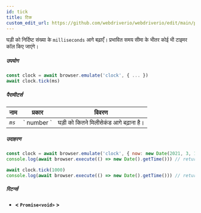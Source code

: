 ```yaml
---
id: tick
title: टिक
custom_edit_url: https://github.com/webdriverio/webdriverio/edit/main/packages/webdriverio/src/commands/clock/tick.ts
---
```


घड़ी को निर्दिष्ट संख्या के `milliseconds` आगे बढ़ाएँ। प्रभावित समय सीमा के भीतर कोई भी टाइमर कॉल किए जाएंगे।

##### उपयोग

```js
const clock = await browser.emulate('clock', { ... })
await clock.tick(ms)
```

##### पैरामीटर्स

<table>
  <thead>
    <tr>
      <th>नाम</th><th>प्रकार</th><th>विवरण</th>
    </tr>
  </thead>
  <tbody>
    <tr>
      <td><code><var>ms</var></code></td>
      <td>` number `</td>
      <td>घड़ी को कितने मिलीसेकंड आगे बढ़ाना है।</td>
    </tr>
  </tbody>
</table>

##### उदाहरण

```js title="tick.js"
const clock = await browser.emulate('clock', { now: new Date(2021, 3, 14) })
console.log(await browser.execute(() => new Date().getTime())) // returns 1618383600000

await clock.tick(1000)
console.log(await browser.execute(() => new Date().getTime())) // returns 1618383601000
```

##### रिटर्न्स

- **&lt; `Promise<void>` &gt;**